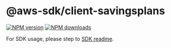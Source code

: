 # @aws-sdk/client-savingsplans

[![NPM version](https://img.shields.io/npm/v/@aws-sdk/client-savingsplans/latest.svg)](https://www.npmjs.com/package/@aws-sdk/client-savingsplans)
[![NPM downloads](https://img.shields.io/npm/dm/@aws-sdk/client-savingsplans.svg)](https://www.npmjs.com/package/@aws-sdk/client-savingsplans)

For SDK usage, please step to [SDK readme](https://github.com/aws/aws-sdk-js-v3).
